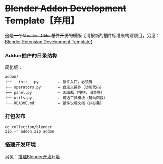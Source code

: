 # <del>Blender Addon Development Template</del>【弃用】

<del>这是一个`Blender Addon`插件开发的模版</del>【请按新的插件标准来构建项目，另见：[Blender Extension Development Template](../extensiontpl/README.md)】

### Addon插件的目录结构

简化版：
```
addon/
├── __init__.py         ← 插件入口，必须有
├── operators.py        ← 自定义操作（功能代码）
├── panel.py            ← UI面板（按钮、滑条等）
├── utils.py            ← 可选工具模块（辅助函数）
└── README.md           ← 插件说明文档（非必需）
```

### 打包发布

```shell
cd collection/blender
zip -r addon.zip addon
```

### 搭建开发环境

另见：[搭建Blender开发环境](../../readme/blender_development.md)
